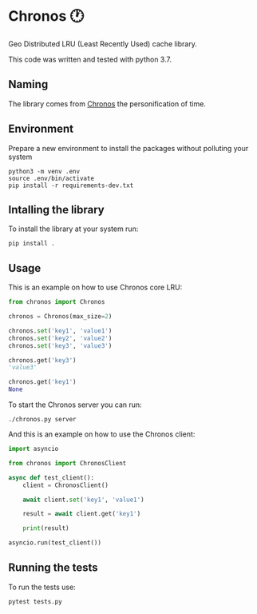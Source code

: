 # Chronos 🕐

Geo Distributed LRU (Least Recently Used) cache library.

This code was written and tested with python 3.7.

## Naming

The library comes from [Chronos](https://en.wikipedia.org/wiki/Chronos) the
personification of time.


## Environment

Prepare a new environment to install the packages without polluting your system

```shell
python3 -m venv .env
source .env/bin/activate
pip install -r requirements-dev.txt
```

## Intalling the library

To install the library at your system run:

```shell
pip install .
```

## Usage

This is an example on how to use Chronos core LRU:

```python
from chronos import Chronos

chronos = Chronos(max_size=2)

chronos.set('key1', 'value1')
chronos.set('key2', 'value2')
chronos.set('key3', 'value3')

chronos.get('key3')
'value3'

chronos.get('key1')
None
```

To start the Chronos server you can run:

```shell
./chronos.py server
```

And this is an example on how to use the Chronos client:

```python
import asyncio

from chronos import ChronosClient

async def test_client():
    client = ChronosClient()

    await client.set('key1', 'value1')

    result = await client.get('key1')

    print(result)

asyncio.run(test_client())
```

## Running the tests

To run the tests use:

```shell
pytest tests.py
```
